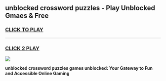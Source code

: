 
## unblocked crossword puzzles - Play Unblocked Gmaes & Free
<h3>
<a href="https://news.freeplayer.one?title=unblocked_crossword_puzzles&ref=16F">CLICK TO PLAY</a></h3>
<hr>

<h3>
<a href="https://news.freeplayer.one?title=unblocked_crossword_puzzles&ref=16F">CLICK 2 PLAY</a>
  
</h3>

<a href="https://news.freeplayer.one?title=unblocked_crossword_puzzles&ref=16F/"><img src="https://clearcache.store/games.png"></a>


**unblocked crossword puzzles games unblocked: Your Gateway to Fun and Accessible Online Gaming**
